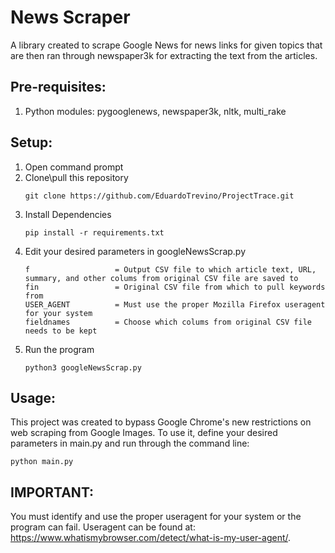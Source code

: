 # News Scraper
A library created to scrape Google News for news links for given topics that are then ran through newspaper3k for extracting the text from the articles.<br>

## Pre-requisites:
1. Python modules: pygooglenews, newspaper3k, nltk, multi_rake

## Setup:
1. Open command prompt
2. Clone\pull this repository
    ```
    git clone https://github.com/EduardoTrevino/ProjectTrace.git
    ```
3. Install Dependencies
    ```
    pip install -r requirements.txt
    ```
4. Edit your desired parameters in googleNewsScrap.py
    ```
    f                   = Output CSV file to which article text, URL, summary, and other colums from original CSV file are saved to 
    fin                 = Original CSV file from which to pull keywords from 
    USER_AGENT          = Must use the proper Mozilla Firefox useragent for your system 
    fieldnames          = Choose which colums from original CSV file needs to be kept
    ```
4. Run the program
    ```
    python3 googleNewsScrap.py
    ```

## Usage:
This project was created to bypass Google Chrome's new restrictions on web scraping from Google Images. 
To use it, define your desired parameters in main.py and run through the command line:
```
python main.py
```

## IMPORTANT:
You must identify and use the proper useragent for your system or the program can fail. Useragent can be found at: https://www.whatismybrowser.com/detect/what-is-my-user-agent/.

